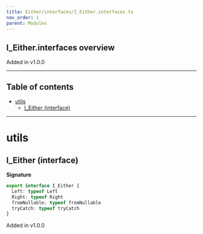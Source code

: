 ```yaml
---
title: Either/interfaces/I_Either.interfaces.ts
nav_order: 1
parent: Modules
---
```


## I_Either.interfaces overview

Added in v1.0.0

---

<h2 class="text-delta">Table of contents</h2>

- [utils](#utils)
  - [I_Either (interface)](#i_either-interface)

---

# utils

## I_Either (interface)

**Signature**

```ts
export interface I_Either {
  Left: typeof Left
  Right: typeof Right
  fromNullable: typeof fromNullable
  tryCatch: typeof tryCatch
}
```

Added in v1.0.0
